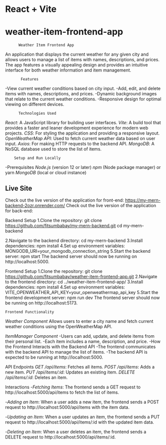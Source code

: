 # React + Vite
# weather-item-frontend-app


          Weather Item Frontend App
An application that displays the current weather for any given city and allows users to manage a list of items with names, descriptions, and prices. The app features a visually appealing design and provides an intuitive interface for both weather information and item management.


           Features
-View current weather conditions based on city input.
-Add, edit, and delete items with names, descriptions, and prices.
-Dynamic background images that relate to the current weather conditions.
-Responsive design for optimal viewing on different devices.


          Technologies Used
*React*: A JavaScript library for building user interfaces.
*Vite*: A build tool that provides a faster and leaner development experience for modern web projects.
*CSS*: For styling the application and providing a responsive layout.
*OpenWeatherMap API*: Used to fetch current weather data based on user input.
*Axios*: For making HTTP requests to the backend API.
*MongoDB*: A NoSQL database used to store the list of items.


        Setup and Run Locally
   -Prerequisites
*Node.js* (version 12 or later)
*npm* (Node package manager) or yarn
*MongoDB* (local or cloud instance)

## Live Site
Check out the live version of the application for front-end:
  https://my-mern-backend-2ozr.onrender.com/
Check out the live version of the application for back-end:



Backend Setup
1.Clone the repository:
   git clone https://github.com/fitsumbabay/my-mern-backend.git
cd my-mern-backend

2.Navigate to the backend directory:
   cd my-mern-backend
3.Install dependencies:
   npm install
4.Set up environment variables:
   MONGODB_URI=your_mongodb_connection_string
5.Start the backend server:
   npm start
  The backend server should now be running on http://localhost:5000.

   Frontend Setup
1.Clone the repository:
   git clone https://github.com/fitsumbabay/weather-item-frontend-app.git
2.Navigate to the frontend directory:
  cd ../weather-item-frontend-app/
3.Install dependencies:
  npm install
4.Set up environment variables:
  VITE_OPENWEATHER_API_KEY=your_openweathermap_api_key
5.Start the frontend development server:
  npm run dev
  The frontend server should now be running on http://localhost:5173.


    Frontend Functionality
*Weather Component*
Allows users to enter a city name and fetch current weather conditions using the OpenWeatherMap API.

*ItemManager Component*
-Users can add, update, and delete items from their personal list.
-Each item includes a name, description, and price.
-How the Frontend Interacts with the Backend API
-The frontend communicates with the backend API to manage the list of items. 
-The backend API is expected to be running at http://localhost:5000.

  API Endpoints
*GET /api/items*: Fetches all items.
*POST /api/items*: Adds a new item.
*PUT /api/items/:id*: Updates an existing item.
*DELETE /api/items/:id*: Deletes an item.

 Interactions
-*Fetching Items*: The frontend sends a GET request to http://localhost:5000/api/items to fetch the list of items.

-*Adding an Item*: When a user adds a new item, the frontend sends a POST request to http://localhost:5000/api/items with the item data.

-*Updating an Item*: When a user updates an item, the frontend sends a PUT request to http://localhost:5000/api/items/:id with the updated item data.

-*Deleting an Item*: When a user deletes an item, the frontend sends a DELETE request to http://localhost:5000/api/items/:id.